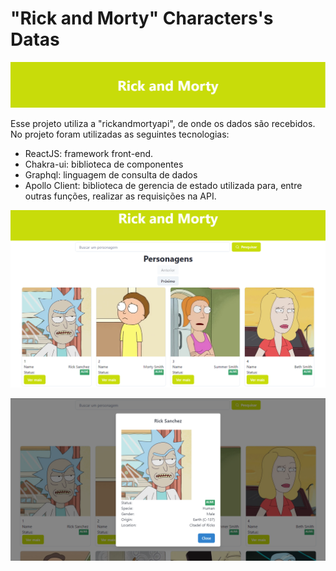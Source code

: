 # "Rick and Morty" Characters's Datas

![vite](./public/rick_and_morty_cover.png)

Esse projeto utiliza a "rickandmortyapi", de onde os dados são recebidos.
No projeto foram utilizadas as seguintes tecnologias:
- ReactJS: framework front-end.
- Chakra-ui: biblioteca de componentes
- Graphql: linguagem de consulta de dados
- Apollo Client: biblioteca de gerencia de estado utilizada para, entre outras funções, realizar as requisições na API.

![imagem](./public/photo_site_grid.png)

![imagem](./public/photo_site_modal.png)
